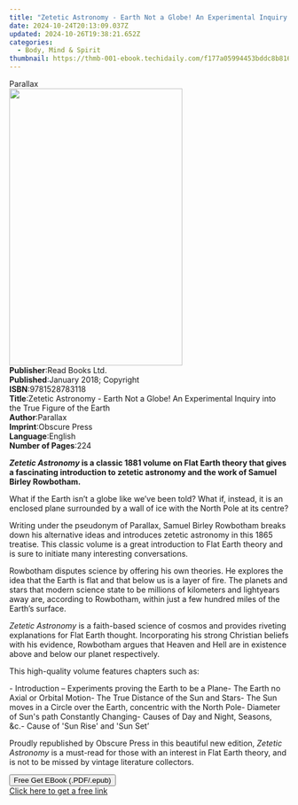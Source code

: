 ```yaml
---
title: "Zetetic Astronomy - Earth Not a Globe! An Experimental Inquiry into the True Figure of the Earth: Proving it a Plane, Without Axial or Orbital Motion; and the Only Material World in the Universe! | Free Book"
date: 2024-10-24T20:13:09.037Z
updated: 2024-10-26T19:38:21.652Z
categories:
  - Body, Mind & Spirit
thumbnail: https://thmb-001-ebook.techidaily.com/f177a05994453bddc8b816d65f5e6497386fc54b98198321e2b5300cea50911b.jpg
---
```

<main id="book-container">
  <div class="flex flex-col">
    <div class="book-brief flex-1 py-6 px-4 sm:p-6 md:py-10 md:px-8">
      <!-- brief-->
      <div class="book-brief-main">Parallax</div>
    </div>
    <div
      class="book-meta-info flex-1 grid gap-4 col-start-1 col-end-3 row-start-1 sm:mb-6 sm:grid-cols-4 lg:gap-6 lg:col-start-2 lg:row-end-6 lg:row-span-6 lg:mb-0"
    >
      <div
        class="book-meta-info-left place-content-center mt-4 p-4 text-sm leading-6 col-start-2 col-span-2 dark:text-slate-400"
      >
        <img
          class="w-full h-500 object-cover rounded-lg sm:h-255 sm:col-span-2 lg:col-span-full"
          src="https://img-001-ebook.techidaily.com/2cd9e375f31d7ba4a9fa898c037b7314470eea8067c1b76faf7875d874d4975b.jpg"
          alt=""
          width="312"
          height="500"
        />
      </div>
      <div
        class="book-meta-info-right mt-2 col-start-1 row-start-2 col-span-3 self-center"
      >
        <!-- meta data  -->
        <div class="flex flex-col px-4 md:px-8">
          <div class="flex-1">
            <strong>Publisher</strong>:<span class="px-2">Read Books Ltd.</span>
          </div>
          <div class="flex-1">
            <strong>Published</strong>:<span class="px-2"
              >January 2018; Copyright</span
            >
          </div>
          <div class="flex-1">
            <strong>ISBN</strong>:<span class="px-2">9781528783118</span>
          </div>
          <div class="flex-1">
            <strong>Title</strong>:<span class="px-2"
              >Zetetic Astronomy - Earth Not a Globe! An Experimental Inquiry
              into the True Figure of the Earth</span
            >
          </div>
          <div class="flex-1">
            <strong>Author</strong>:<span class="px-2">Parallax</span>
          </div>
          <div class="flex-1">
            <strong>Imprint</strong>:<span class="px-2">Obscure Press</span>
          </div>
          <div class="flex-1">
            <strong>Language</strong>:<span class="px-2">English</span>
          </div>
          <div class="flex-1">
            <strong>Number of Pages</strong>:<span class="px-2">224</span>
          </div>
        </div>
      </div>
    </div>
    <div class="book-description flex-1 py-6 px-4 sm:p-6 md:py-10 md:px-8">
      <div class="book-description-main">
        <div accordion-content="" id="description">
          <p>
            <b
              ><i>Zetetic Astronomy</i> is a classic 1881 volume on Flat Earth
              theory that gives a fascinating introduction to zetetic astronomy
              and the work of Samuel Birley Rowbotham.
            </b>
          </p>
          <p>
            What if the Earth isn’t a globe like we’ve been told? What if,
            instead, it is an enclosed plane surrounded by a wall of ice with
            the North Pole at its centre?
          </p>
          <p>
            Writing under the pseudonym of Parallax, Samuel Birley Rowbotham
            breaks down his alternative ideas and introduces zetetic astronomy
            in this 1865 treatise. This classic volume is a great introduction
            to Flat Earth theory and is sure to initiate many interesting
            conversations.
          </p>
          <p>
            Rowbotham disputes science by offering his own theories. He explores
            the idea that the Earth is flat and that below us is a layer of
            fire. The planets and stars that modern science state to be millions
            of kilometers and lightyears away are, according to Rowbotham,
            within just a few hundred miles of the Earth’s surface.
          </p>
          <p>
            <i>Zetetic Astronomy</i> is a faith-based science of cosmos and
            provides riveting explanations for Flat Earth thought. Incorporating
            his strong Christian beliefs with his evidence, Rowbotham argues
            that Heaven and Hell are in existence above and below our planet
            respectively.
          </p>
          <p>This high-quality volume features chapters such as:</p>
          - Introduction – Experiments proving the Earth to be a Plane- The
          Earth no Axial or Orbital Motion- The True Distance of the Sun and
          Stars- The Sun moves in a Circle over the Earth, concentric with the
          North Pole- Diameter of Sun's path Constantly Changing- Causes of Day
          and Night, Seasons, &amp;c.- Cause of 'Sun Rise' and 'Sun Set’<br />
          <p>
            Proudly republished by Obscure Press in this beautiful new edition,
            <i>Zetetic Astronomy</i> is a must-read for those with an interest
            in Flat Earth theory, and is not to be missed by vintage literature
            collectors.
          </p>
        </div>
        <div class="accordion-fader"></div>
      </div>
    </div>
    <div class="book-excerpts flex-1 py-6 px-4 sm:p-6 md:py-10 md:px-8"></div>
    <div
      class="book-about-author flex-1 py-6 px-4 sm:p-6 md:py-10 md:px-8"
    ></div>
    <div class="book-free-get flex-1 py-6 px-4 sm:p-6 md:py-10 md:px-8">
      <button
        id="btn-free-get"
        class="bg-blue-500 hover:bg-blue-700 text-white font-bold py-2 px-4 rounded"
      >
        Free Get EBook (.PDF/.epub)
      </button>
      <div id="countdown-display" class="px-2 text-lg mt-2"></div>
      <a
        id="free-link"
        class="hidden bg-blue-500 hover:bg-blue-700 text-white font-bold py-2 px-4 rounded"
        href="https://www.ebooks.com/en-us/book/138543674/zetetic-astronomy-earth-not-a-globe-an-experimental-inquiry-into-the-true-figure-of-the-earth-proving-it-a-plane-without-axial-or-orbital-motion-and-the-only-material-world-in-the-universe/parallax/"
        target="_blank"
        >Click here to get a free link</a
      >
    </div>
    <script>
      let countdownTime = 0;
      let countdownInterval = null;
      document
        .getElementById('btn-free-get')
        .addEventListener('click', startCountdown);
      function startCountdown() {
        countdownTime = new Date().getTime() + 60000 * 3;
        countdownInterval = setInterval(updateCountdown, 1000);
        document.getElementById('btn-free-get').disabled = true;
        document
          .getElementById('btn-free-get')
          .classList.add('bg-gray-500', 'cursor-not-allowed');
      }
      function updateCountdown() {
        let currentTime = new Date().getTime();
        let timeLeft = countdownTime - currentTime;
        let secondsLeft = Math.floor(timeLeft / 1000);
        document.getElementById('countdown-display').innerHTML =
          `Remaining time: ${secondsLeft} seconds.`;
        if (secondsLeft <= 0) {
          clearInterval(countdownInterval);
          document.getElementById('btn-free-get').classList.add('hidden');
          document.getElementById('free-link').classList.remove('hidden');
          document.getElementById('countdown-display').innerHTML = '';
        }
      }
    </script>
  </div>
</main>

<ins class="adsbygoogle"
      style="display:block"
      data-ad-client="ca-pub-7571918770474297"
      data-ad-slot="8358498916"
      data-ad-format="auto"
      data-full-width-responsive="true"></ins>
    